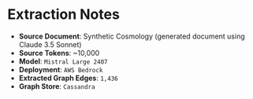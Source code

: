 # Extraction Notes

- **Source Document**: Synthetic Cosmology (generated document using Claude 3.5 Sonnet)
- **Source Tokens**: ~10,000
- **Model**: `Mistral Large 2407`
- **Deployment**: `AWS Bedrock`
- **Extracted Graph Edges**: `1,436`
- **Graph Store**: `Cassandra`
